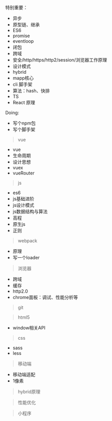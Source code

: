 特别重要：

- 异步
- 原型链、继承
- ES6
- promise
- eventloop
- 闭包
- 跨域
- 安全/http/https/http2/session/浏览器工作原理
- 设计模式
- hybrid
- mapp核心
- cli 脚手架
- 算法：hash、快排
- TS
- React 原理

Doing:

- 写个npm包
- 写个脚手架





> vue
- vue
- 生命周期
- 设计思想
- vuex
- vueRouter

>js
- es6
- js基础进阶
- js设计模式
- js数据结构与算法
- 高程
- 原生js
- 正则

>webpack
- 原理 
- 写一个loader

>浏览器
- 跨域
- 缓存
- http2.0
- chrome面板：调试、性能分析等

> git

>html5
- window相关API
>css
- sass
- less

>移动端
- 移动端适配
- 1像素

>hybrid原理

>性能优化

>小程序
